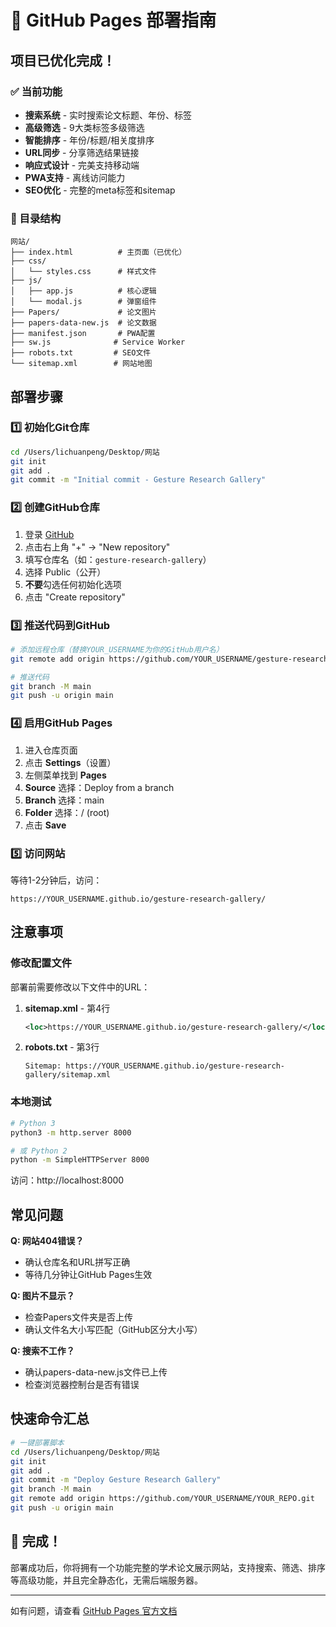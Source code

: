 # 🚀 GitHub Pages 部署指南

## 项目已优化完成！

### ✅ 当前功能
- **搜索系统** - 实时搜索论文标题、年份、标签
- **高级筛选** - 9大类标签多级筛选
- **智能排序** - 年份/标题/相关度排序
- **URL同步** - 分享筛选结果链接
- **响应式设计** - 完美支持移动端
- **PWA支持** - 离线访问能力
- **SEO优化** - 完整的meta标签和sitemap

### 📁 目录结构
```
网站/
├── index.html          # 主页面（已优化）
├── css/
│   └── styles.css      # 样式文件
├── js/
│   ├── app.js          # 核心逻辑
│   └── modal.js        # 弹窗组件
├── Papers/             # 论文图片
├── papers-data-new.js  # 论文数据
├── manifest.json       # PWA配置
├── sw.js              # Service Worker
├── robots.txt         # SEO文件
└── sitemap.xml        # 网站地图
```

## 部署步骤

### 1️⃣ 初始化Git仓库
```bash
cd /Users/lichuanpeng/Desktop/网站
git init
git add .
git commit -m "Initial commit - Gesture Research Gallery"
```

### 2️⃣ 创建GitHub仓库
1. 登录 [GitHub](https://github.com)
2. 点击右上角 "+" → "New repository"
3. 填写仓库名（如：`gesture-research-gallery`）
4. 选择 Public（公开）
5. **不要**勾选任何初始化选项
6. 点击 "Create repository"

### 3️⃣ 推送代码到GitHub
```bash
# 添加远程仓库（替换YOUR_USERNAME为你的GitHub用户名）
git remote add origin https://github.com/YOUR_USERNAME/gesture-research-gallery.git

# 推送代码
git branch -M main
git push -u origin main
```

### 4️⃣ 启用GitHub Pages
1. 进入仓库页面
2. 点击 **Settings**（设置）
3. 左侧菜单找到 **Pages**
4. **Source** 选择：Deploy from a branch
5. **Branch** 选择：main
6. **Folder** 选择：/ (root)
7. 点击 **Save**

### 5️⃣ 访问网站
等待1-2分钟后，访问：
```
https://YOUR_USERNAME.github.io/gesture-research-gallery/
```

## 注意事项

### 修改配置文件
部署前需要修改以下文件中的URL：

1. **sitemap.xml** - 第4行
   ```xml
   <loc>https://YOUR_USERNAME.github.io/gesture-research-gallery/</loc>
   ```

2. **robots.txt** - 第3行
   ```
   Sitemap: https://YOUR_USERNAME.github.io/gesture-research-gallery/sitemap.xml
   ```

### 本地测试
```bash
# Python 3
python3 -m http.server 8000

# 或 Python 2
python -m SimpleHTTPServer 8000
```
访问：http://localhost:8000

## 常见问题

**Q: 网站404错误？**
- 确认仓库名和URL拼写正确
- 等待几分钟让GitHub Pages生效

**Q: 图片不显示？**
- 检查Papers文件夹是否上传
- 确认文件名大小写匹配（GitHub区分大小写）

**Q: 搜索不工作？**
- 确认papers-data-new.js文件已上传
- 检查浏览器控制台是否有错误

## 快速命令汇总
```bash
# 一键部署脚本
cd /Users/lichuanpeng/Desktop/网站
git init
git add .
git commit -m "Deploy Gesture Research Gallery"
git branch -M main
git remote add origin https://github.com/YOUR_USERNAME/YOUR_REPO.git
git push -u origin main
```

## 🎉 完成！
部署成功后，你将拥有一个功能完整的学术论文展示网站，支持搜索、筛选、排序等高级功能，并且完全静态化，无需后端服务器。

---
如有问题，请查看 [GitHub Pages 官方文档](https://docs.github.com/en/pages)
